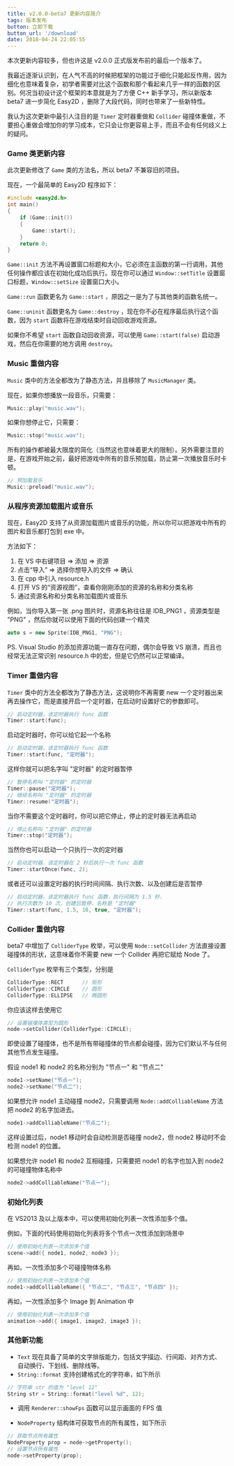 ```yaml
---
title: v2.0.0-beta7 更新内容简介
tags: 版本发布
button: 立即下载
button_url: '/download'
date: 2018-04-24 22:05:55
---
```


本次更新内容较多，但也许这是 v2.0.0 正式版发布前的最后一个版本了。

我最近逐渐认识到，在人气不高的时候把框架的功能过于细化只能起反作用，因为细化也意味着复杂，初学者需要对比这个函数和那个看起来几乎一样的函数的区别。何况当初设计这个框架的本意就是为了方便 C++ 新手学习，所以新版本 beta7 进一步简化 Easy2D ，删除了大段代码，同时也带来了一些新特性。

我认为这次更新中最引人注目的是 `Timer` 定时器重做和 `Collider` 碰撞体重做，不要担心重做会增加你的学习成本，它只会让你更容易上手，而且不会有任何歧义上的疑问。

<!-- more -->

### Game 类更新内容

此次更新修改了 `Game` 类的方法名，所以 beta7 不兼容旧的项目。

现在，一个最简单的 Easy2D 程序如下：

```cpp
#include <easy2d.h>
int main()
{
    if (Game::init())
    {
        Game::start();
    }
    return 0;
}
```

`Game::init` 方法不再设置窗口标题和大小，它必须在主函数的第一行调用，其他任何操作都应该在初始化成功后执行。现在你可以通过 `Window::setTitle` 设置窗口标题，`Window::setSize` 设置窗口大小。

`Game::run` 函数更名为 `Game::start` ，原因之一是为了与其他类的函数名统一。

`Game::uninit` 函数更名为 `Game::destroy` ，现在你不必在程序最后执行这个函数，因为 `start` 函数将在游戏结束时自动回收游戏资源。

如果你不希望 `start` 函数自动回收资源，可以使用 `Game::start(false)` 启动游戏，然后在你需要的地方调用 `destroy`。

### Music 重做内容

`Music` 类中的方法全都改为了静态方法，并且移除了 `MusicManager` 类。

现在，如果你想播放一段音乐，只需要：

```cpp
Music::play("music.wav");
```

如果你想停止它，只需要：

```cpp
Music::stop("music.wav");
```

所有的操作都被最大限度的简化（当然这也意味着更大的限制）。另外需要注意的是，在游戏开始之前，最好把游戏中所有的音乐预加载，防止第一次播放音乐时卡顿。

```cpp
// 预加载音乐
Music::preload("music.wav");
```

### 从程序资源加载图片或音乐

现在，Easy2D 支持了从资源加载图片或音乐的功能，所以你可以把游戏中所有的图片和音乐都打包到 exe 中。

方法如下：

1. 在 VS 中右键项目 => 添加 => 资源
2. 点击“导入” => 选择你想导入的文件 => 确认
3. 在 cpp 中引入 resource.h
4. 打开 VS 的“资源视图”，查看你刚刚添加的资源的名称和分类名称
5. 通过资源名称和分类名称加载图片或音乐

例如，当你导入第一张 .png 图片时，资源名称往往是 IDB_PNG1 ，资源类型是 "PNG" ，然后你就可以使用下面的代码创建一个精灵

```cpp
auto s = new Sprite(IDB_PNG1, "PNG");
```

PS. Visual Studio 的添加资源功能一直存在问题，偶尔会导致 VS 崩溃，而且也经常无法正常识别 resource.h 中的宏，但是它仍然可以正常编译。

### Timer 重做内容

`Timer` 类中的方法全都改为了静态方法，这说明你不再需要 new 一个定时器出来再去操作它，而是直接开启一个定时器，在启动时设置好它的参数即可。

```cpp
// 启动定时器，该定时器执行 func 函数
Timer::start(func);
```

启动定时器时，你可以给它起一个名称

```cpp
// 启动定时器，该定时器执行 func 函数
Timer::start(func, "定时器");
```

这样你就可以把名字叫 "定时器" 的定时器暂停

```cpp
// 暂停名称叫 "定时器" 的定时器
Timer::pause("定时器");
// 继续名称叫 "定时器" 的定时器
Timer::resume("定时器");
```

当你不需要这个定时器时，你可以把它停止，停止的定时器无法再启动

```cpp
// 停止名称叫 "定时器" 的定时器
Timer::stop("定时器");
```

当然你也可以启动一个只执行一次的定时器

```cpp
// 启动定时器，该定时器在 2 秒后执行一次 func 函数
Timer::startOnce(func, 2);
```

或者还可以设置定时器的执行时间间隔、执行次数、以及创建后是否暂停

```cpp
// 启动定时器，该定时器执行 func 函数，执行间隔为 1.5 秒，
// 执行次数为 10 次，创建后暂停，名称是 "定时器"
Timer::start(func, 1.5, 10, true, "定时器");
```

### Collider 重做内容

beta7 中增加了 `ColliderType` 枚举，可以使用 `Node::setCollider` 方法直接设置碰撞体的形状，这意味着你不需要 new 一个 Collider 再把它赋给 Node 了。

`ColliderType` 枚举有三个类型，分别是

```cpp
ColliderType::RECT      // 矩形
ColliderType::CIRCLE    // 圆形
ColliderType::ELLIPSE   // 椭圆形
```

你应该这样去使用它

```cpp
// 设置碰撞体类型为圆形
node->setCollider(ColliderType::CIRCLE);
```

即使设置了碰撞体，也不是所有带碰撞体的节点都会碰撞，因为它们默认不与任何其他节点发生碰撞。

假设 node1 和 node2 的名称分别为 "节点一" 和 "节点二"

```cpp
node1->setName("节点一");
node2->setName("节点二");
```

如果想允许 node1 主动碰撞 node2，只需要调用 `Node::addColliableName` 方法把 node2 的名字加进去。

```cpp
node1->addColliableName("节点二");
```

这样设置过后，node1 移动时会自动检测是否碰撞 node2，但 node2 移动时不会检测 node1 的位置。

如果想允许 node1 和 node2 互相碰撞，只需要把 node1 的名字也加入到 node2 的可碰撞物体名称中

```cpp
node2->addColliableName("节点一");
```

### 初始化列表

在 VS2013 及以上版本中，可以使用初始化列表一次性添加多个值。

例如，下面的代码使用初始化列表将多个节点一次性添加到场景中

```cpp
// 使用初始化列表一次添加多个值
scene->add({ node1, node2, node3 });
```

再如，一次性添加多个可碰撞物体名称

```cpp
// 使用初始化列表一次添加多个值
node1->addColliableName({ "节点二", "节点三", "节点四" });
```

再如，一次性添加多个 Image 到 Animation 中

```cpp
// 使用初始化列表一次添加多个值
animation->add({ image1, image2, image3 });
```

### 其他新功能

- `Text` 现在具备了简单的文字排版能力，包括文字描边、行间距、对齐方式、自动换行、下划线、删除线等。
- `String::format` 支持创建格式化的字符串，如下所示

```cpp
// 字符串 str 的值为 "level 12"
String str = String::format("level %d", 12);
```

- 调用 `Renderer::showFps` 函数可以显示画面的 FPS 值

- `NodeProperty` 结构体可获取节点的所有属性，如下所示

```cpp
// 获取节点所有属性
NodeProperty prop = node->getProperty();
// 设置节点所有属性
node->setProperty(prop);
```
